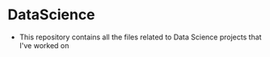 # DataScience
- This repository contains all the files related to Data Science projects that I've worked on
